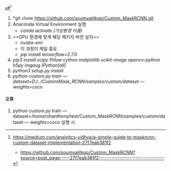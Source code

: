 **cf**[^0]

1.  *git clone https://github.com/soumyaiitkgp/Custom_MaskRCNN.git
2. Anaconda Virtual Environment 실행
	- *conda activate (가상환경 이름)* 
3. ==GPU 환경에 맞게 해당 패키지 버전 설치==
	- _nvidia-smi_
	- 이 과정이 제일 중요 
	- _pip install tensorflow=2.7.0_
4. _pip3 install scipy Pillow cython matplotlib scikit-image opencv-python h5py imgaug IPython[all]_
5. _python3 setup.py install_
6. _python custom.py train — dataset=D:/../CustomMask_RCNN/samples/custom/dataset — weights=coco_


#### 오류

1. python custom.py train — dataset=/home/ohanthony/test/Custom_MaskRCNN/samples/custom/dataset — weights=coco 실행 시 

















[^0]: https://medium.com/analytics-vidhya/a-simple-guide-to-maskrcnn-custom-dataset-implementation-27f7eab381f2
	- https://github.com/soumyaiitkgp/Custom_MaskRCNN?source=post_page-----27f7eab381f2--------------------------------
